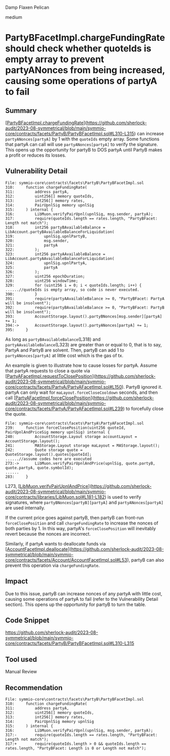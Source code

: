 Damp Flaxen Pelican

medium

# PartyBFacetImpl.chargeFundingRate should check whether quoteIds is empty array to prevent partyANonces from being increased, causing some operations of partyA to fail
## Summary

[[PartyBFacetImpl.chargeFundingRate](https://github.com/sherlock-audit/2023-08-symmetrical/blob/main/symmio-core/contracts/facets/PartyB/PartyBFacetImpl.sol#L310-L315)](https://github.com/sherlock-audit/2023-08-symmetrical/blob/main/symmio-core/contracts/facets/PartyB/PartyBFacetImpl.sol#L310-L315) can increase `partyANonces[partyA]` by 1 with the `quoteIds` empty array. Some functions that partyA can call will use `partyANonces[partyA]` to verify the signature. This opens up the opportunity for partyB to DOS partyA until PartyB makes a profit or reduces its losses.

## Vulnerability Detail

```solidity
File: symmio-core\contracts\facets\PartyB\PartyBFacetImpl.sol
310:     function chargeFundingRate(
311:         address partyA,
312:         uint256[] memory quoteIds,
313:         int256[] memory rates,
314:         PairUpnlSig memory upnlSig
315:     ) internal {
316:         LibMuon.verifyPairUpnl(upnlSig, msg.sender, partyA);
317:         require(quoteIds.length == rates.length, "PartyBFacet: Length not match");
318:         int256 partyBAvailableBalance = LibAccount.partyBAvailableBalanceForLiquidation(
319:             upnlSig.upnlPartyB,
320:             msg.sender,
321:             partyA
322:         );
323:         int256 partyAAvailableBalance = LibAccount.partyAAvailableBalanceForLiquidation(
324:             upnlSig.upnlPartyA,
325:             partyA
326:         );
327:         uint256 epochDuration;
328:         uint256 windowTime;
329:         for (uint256 i = 0; i < quoteIds.length; i++) {
......//quoteIds is empty array, so code is never executed.
390:         }
391:         require(partyAAvailableBalance >= 0, "PartyBFacet: PartyA will be insolvent");
392:         require(partyBAvailableBalance >= 0, "PartyBFacet: PartyB will be insolvent");
393:         AccountStorage.layout().partyBNonces[msg.sender][partyA] += 1;
394:->       AccountStorage.layout().partyANonces[partyA] += 1;
395:     }
```

As long as `partyBAvailableBalance`(L318) and `partyAAvailableBalance`(L323) are greater than or equal to 0, that is to say, PartyA and PartyB are solvent. Then, partyB can add 1 to `partyANonces[partyA]` at little cost which is the gas of tx.

An example is given to illustrate how to cause losses for partyA. Assume that partyA requests to close a quote via [[PartyAFacetImpl.requestToClosePosition](https://github.com/sherlock-audit/2023-08-symmetrical/blob/main/symmio-core/contracts/facets/PartyA/PartyAFacetImpl.sol#L150)](https://github.com/sherlock-audit/2023-08-symmetrical/blob/main/symmio-core/contracts/facets/PartyA/PartyAFacetImpl.sol#L150). PartyB ignored it. partyA can only wait for `maLayout.forceCloseCooldown` seconds, and then call [[PartyAFacetImpl.forceClosePosition](https://github.com/sherlock-audit/2023-08-symmetrical/blob/main/symmio-core/contracts/facets/PartyA/PartyAFacetImpl.sol#L239)](https://github.com/sherlock-audit/2023-08-symmetrical/blob/main/symmio-core/contracts/facets/PartyA/PartyAFacetImpl.sol#L239) to forcefully close the quote. 

```solidity
File: symmio-core\contracts\facets\PartyA\PartyAFacetImpl.sol
239:     function forceClosePosition(uint256 quoteId, PairUpnlAndPriceSig memory upnlSig) internal {
240:         AccountStorage.Layout storage accountLayout = AccountStorage.layout();
241:         MAStorage.Layout storage maLayout = MAStorage.layout();
242:         Quote storage quote = QuoteStorage.layout().quotes[quoteId];
......//assume codes here are executed
273:->       LibMuon.verifyPairUpnlAndPrice(upnlSig, quote.partyB, quote.partyA, quote.symbolId);
......
283:     }
```

L273, [[LibMuon.verifyPairUpnlAndPrice](https://github.com/sherlock-audit/2023-08-symmetrical/blob/main/symmio-core/contracts/libraries/LibMuon.sol#L181-L182)](https://github.com/sherlock-audit/2023-08-symmetrical/blob/main/symmio-core/contracts/libraries/LibMuon.sol#L181-L182) is used to verify signatures, where `partyBNonces[partyB][partyA]` and `partyANonces[partyA]` are used internally.

If the current price goes against partyB, then partyB can front-run `forceClosePosition` and call `chargeFundingRate` to increase the nonces of both parties by 1. In this way, partyA's `forceClosePosition` will inevitably revert because the nonces are incorrect.

Similarly, if partyA wants to deallocate funds via [[AccountFacetImpl.deallocate](https://github.com/sherlock-audit/2023-08-symmetrical/blob/main/symmio-core/contracts/facets/Account/AccountFacetImpl.sol#L53)](https://github.com/sherlock-audit/2023-08-symmetrical/blob/main/symmio-core/contracts/facets/Account/AccountFacetImpl.sol#L53), partyB can also prevent this operation via `chargeFundingRate`.

## Impact

Due to this issue, partyB can increase nonces of any partyA with little cost, causing some operations of partyA to fail (refer to the Vulnerability Detail section). This opens up the opportunity for partyB to turn the table.

## Code Snippet

https://github.com/sherlock-audit/2023-08-symmetrical/blob/main/symmio-core/contracts/facets/PartyB/PartyBFacetImpl.sol#L310-L315

## Tool used

Manual Review

## Recommendation

```solidity
File: symmio-core\contracts\facets\PartyB\PartyBFacetImpl.sol
310:     function chargeFundingRate(
311:         address partyA,
312:         uint256[] memory quoteIds,
313:         int256[] memory rates,
314:         PairUpnlSig memory upnlSig
315:     ) internal {
316:         LibMuon.verifyPairUpnl(upnlSig, msg.sender, partyA);
317:-        require(quoteIds.length == rates.length, "PartyBFacet: Length not match");
317:+        require(quoteIds.length > 0 && quoteIds.length == rates.length, "PartyBFacet: Length is 0 or Length not match");
```